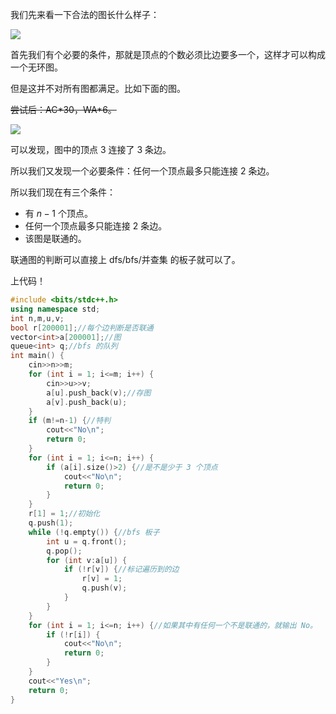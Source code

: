 我们先来看一下合法的图长什么样子：

![](https://cdn.luogu.com.cn/upload/image_hosting/78x3r8vt.png)



首先我们有个必要的条件，那就是顶点的个数必须比边要多一个，这样才可以构成一个无环图。

但是这并不对所有图都满足。比如下面的图。

~~尝试后：AC\*30，WA\*6。~~

![](https://cdn.luogu.com.cn/upload/image_hosting/o9bvy5ds.png)

可以发现，图中的顶点 $3$ 连接了 $3$ 条边。

所以我们又发现一个必要条件：任何一个顶点最多只能连接 $2$ 条边。

所以我们现在有三个条件：

- 有 $n-1$ 个顶点。
- 任何一个顶点最多只能连接 $2$ 条边。
- 该图是联通的。

联通图的判断可以直接上 $\text{dfs}$/$\text{bfs}$/并查集 的板子就可以了。

上代码！

```cpp
#include <bits/stdc++.h>
using namespace std;
int n,m,u,v;
bool r[200001];//每个边判断是否联通
vector<int>a[200001];//图
queue<int> q;//bfs 的队列
int main() {
    cin>>n>>m;
    for (int i = 1; i<=m; i++) {
        cin>>u>>v;
        a[u].push_back(v);//存图
        a[v].push_back(u);
    }
    if (m!=n-1) {//特判
        cout<<"No\n";
        return 0;
    }
    for (int i = 1; i<=n; i++) {
        if (a[i].size()>2) {//是不是少于 3 个顶点
            cout<<"No\n";
            return 0;
        }
    }
    r[1] = 1;//初始化
    q.push(1);
    while (!q.empty()) {//bfs 板子
        int u = q.front();
        q.pop();
        for (int v:a[u]) {
            if (!r[v]) {//标记遍历到的边
                r[v] = 1;
                q.push(v);
            }
        }
    }
    for (int i = 1; i<=n; i++) {//如果其中有任何一个不是联通的，就输出 No。
        if (!r[i]) {
            cout<<"No\n";
            return 0;
        }
    }
    cout<<"Yes\n";
    return 0;
}

```

